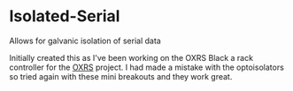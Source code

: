 # Isolated-Serial
Allows for galvanic isolation of serial data

Initially created this as I've been working on the OXRS Black a rack controller for the [OXRS](https://oxrs.io) project.
I had made a mistake with the optoisolators so tried again with these mini breakouts and they work great.
